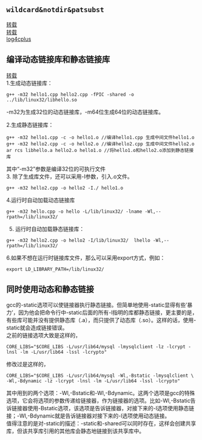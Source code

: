 ## `wildcard&notdir&patsubst`
[转载](https://www.cnblogs.com/haoxing990/p/4629454.html, "https://www.cnblogs.com/haoxing990/p/4629454.html")  
[转载](http://blog.csdn.net/yuzhihui_no1/article/details/44810357)  
[log4cplus](https://www.cnblogs.com/xiaouisme/archive/2012/07/29/2613908.html)

## 编译动态链接库和静态链接库
[转载](https://www.cnblogs.com/nufangrensheng/p/3578784.html)  
1.生成动态链接库：
```
g++ -m32 hello1.cpp hello2.cpp -fPIC -shared -o ../lib/linux32/libhello.so 
```
-m32为生成32位的动态链接库，-m64位生成64位的动态链接库。

2.生成静态链接库：
```
g++ -m32 hello1.cpp -c -o hello1.o //编译hello1.cpp 生成中间文件hello1.o 
g++ -m32 hello2.cpp -c -o hello2.o //编译hello2.cpp 生成中间文件hello2.o 
ar rcs libhello.a hello2.o hello1.o //将hello1.o和hello2.o添加到静态链接库
```
其中“-m32”参数是编译32位的可执行文件  
3. 除了生成库文件，还可以采用-I参数，引入.o文件。 
```
g++ -m32 hello2.cpp -o hello2 -I./ hello1.o  
```
4.运行时自动加载动态链接库
```
g++ -m32 hello.cpp -o hello -L/lib/linux32/ -lname -Wl,--rpath=/lib/linux32/
```
5. 运行时自动加载静态链接库：
```
g++ -m32 hello2.cpp -o hello2 -I/lib/linux32/  lhello -Wl,--rpath=/lib/linux32/  
```
6.如果不想在运行时链接库文件，那么可以采用export方式，例如：  
```
export LD_LIBRARY_PATH=/lib/linux32/  
```
## 同时使用动态和静态链接
gcc的-static选项可以使链接器执行静态链接。但简单地使用-static显得有些’暴力’，因为他会把命令行中-static后面的所有-l指明的库都静态链接，更主要的是，有些库可能并没有提供静态库（.a），而只提供了动态库（.so）。这样的话，使用-static就会造成链接错误。  
之前的链接选项大致是这样的，
```
CORE_LIBS="$CORE_LIBS -L/usr/lib64/mysql -lmysqlclient -lz -lcrypt -lnsl -lm -L/usr/lib64 -lssl -lcrypto"
```
修改过是这样的，
```
CORE_LIBS="$CORE_LIBS -L/usr/lib64/mysql -Wl,-Bstatic -lmysqlclient \ -Wl,-Bdynamic -lz -lcrypt -lnsl -lm -L/usr/lib64 -lssl -lcrypto"
```
其中用到的两个选项：-Wl,-Bstatic和-Wl,-Bdynamic。这两个选项是gcc的特殊选项，它会将选项的参数传递给链接器，作为链接器的选项。比如-Wl,-Bstatic告诉链接器使用-Bstatic选项，该选项是告诉链接器，对接下来的-l选项使用静态链接；-Wl,-Bdynamic就是告诉链接器对接下来的-l选项使用动态链接。  
值得注意的是对-static的描述：-static和-shared可以同时存在，这样会创建共享库，但该共享库引用的其他库会静态地链接到该共享库中。
